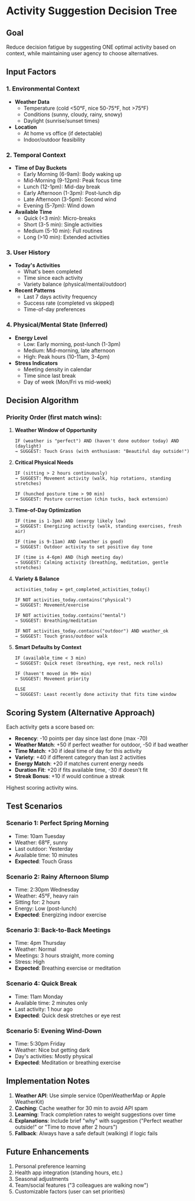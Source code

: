 # Activity Suggestion Decision Tree

## Goal
Reduce decision fatigue by suggesting ONE optimal activity based on context, while maintaining user agency to choose alternatives.

## Input Factors

### 1. Environmental Context
- **Weather Data**
  - Temperature (cold <50°F, nice 50-75°F, hot >75°F)
  - Conditions (sunny, cloudy, rainy, snowy)
  - Daylight (sunrise/sunset times)
- **Location**
  - At home vs office (if detectable)
  - Indoor/outdoor feasibility

### 2. Temporal Context  
- **Time of Day Buckets**
  - Early Morning (6-9am): Body waking up
  - Mid-Morning (9-12pm): Peak focus time
  - Lunch (12-1pm): Mid-day break
  - Early Afternoon (1-3pm): Post-lunch dip
  - Late Afternoon (3-5pm): Second wind
  - Evening (5-7pm): Wind down
- **Available Time**
  - Quick (<3 min): Micro-breaks
  - Short (3-5 min): Single activities  
  - Medium (5-10 min): Full routines
  - Long (>10 min): Extended activities

### 3. User History
- **Today's Activities**
  - What's been completed
  - Time since each activity
  - Variety balance (physical/mental/outdoor)
- **Recent Patterns**
  - Last 7 days activity frequency
  - Success rate (completed vs skipped)
  - Time-of-day preferences

### 4. Physical/Mental State (Inferred)
- **Energy Level**
  - Low: Early morning, post-lunch (1-3pm)
  - Medium: Mid-morning, late afternoon
  - High: Peak hours (10-11am, 3-4pm)
- **Stress Indicators**
  - Meeting density in calendar
  - Time since last break
  - Day of week (Mon/Fri vs mid-week)

## Decision Algorithm

### Priority Order (first match wins):

1. **Weather Window of Opportunity**
   ```
   IF (weather is "perfect") AND (haven't done outdoor today) AND (daylight)
   → SUGGEST: Touch Grass (with enthusiasm: "Beautiful day outside!")
   ```

2. **Critical Physical Needs**
   ```
   IF (sitting > 2 hours continuously)
   → SUGGEST: Movement activity (walk, hip rotations, standing stretches)
   
   IF (hunched posture time > 90 min) 
   → SUGGEST: Posture correction (chin tucks, back extension)
   ```

3. **Time-of-Day Optimization**
   ```
   IF (time is 1-3pm) AND (energy likely low)
   → SUGGEST: Energizing activity (walk, standing exercises, fresh air)
   
   IF (time is 9-11am) AND (weather is good)
   → SUGGEST: Outdoor activity to set positive day tone
   
   IF (time is 4-6pm) AND (high meeting day)
   → SUGGEST: Calming activity (breathing, meditation, gentle stretches)
   ```

4. **Variety & Balance**
   ```
   activities_today = get_completed_activities_today()
   
   IF NOT activities_today.contains("physical")
   → SUGGEST: Movement/exercise
   
   IF NOT activities_today.contains("mental")
   → SUGGEST: Breathing/meditation
   
   IF NOT activities_today.contains("outdoor") AND weather_ok
   → SUGGEST: Touch grass/outdoor walk
   ```

5. **Smart Defaults by Context**
   ```
   IF (available_time < 3 min)
   → SUGGEST: Quick reset (breathing, eye rest, neck rolls)
   
   IF (haven't moved in 90+ min)
   → SUGGEST: Movement priority
   
   ELSE
   → SUGGEST: Least recently done activity that fits time window
   ```

## Scoring System (Alternative Approach)

Each activity gets a score based on:
- **Recency**: -10 points per day since last done (max -70)
- **Weather Match**: +50 if perfect weather for outdoor, -50 if bad weather
- **Time Match**: +30 if ideal time of day for this activity
- **Variety**: +40 if different category than last 2 activities  
- **Energy Match**: +20 if matches current energy needs
- **Duration Fit**: +20 if fits available time, -30 if doesn't fit
- **Streak Bonus**: +10 if would continue a streak

Highest scoring activity wins.

## Test Scenarios

### Scenario 1: Perfect Spring Morning
- Time: 10am Tuesday
- Weather: 68°F, sunny
- Last outdoor: Yesterday
- Available time: 10 minutes
- **Expected**: Touch Grass

### Scenario 2: Rainy Afternoon Slump  
- Time: 2:30pm Wednesday
- Weather: 45°F, heavy rain
- Sitting for: 2 hours
- Energy: Low (post-lunch)
- **Expected**: Energizing indoor exercise

### Scenario 3: Back-to-Back Meetings
- Time: 4pm Thursday  
- Weather: Normal
- Meetings: 3 hours straight, more coming
- Stress: High
- **Expected**: Breathing exercise or meditation

### Scenario 4: Quick Break
- Time: 11am Monday
- Available time: 2 minutes only
- Last activity: 1 hour ago
- **Expected**: Quick desk stretches or eye rest

### Scenario 5: Evening Wind-Down
- Time: 5:30pm Friday
- Weather: Nice but getting dark
- Day's activities: Mostly physical
- **Expected**: Meditation or breathing exercise

## Implementation Notes

1. **Weather API**: Use simple service (OpenWeatherMap or Apple WeatherKit)
2. **Caching**: Cache weather for 30 min to avoid API spam
3. **Learning**: Track completion rates to weight suggestions over time
4. **Explanations**: Include brief "why" with suggestion ("Perfect weather outside!" or "Time to move after 2 hours")
5. **Fallback**: Always have a safe default (walking) if logic fails

## Future Enhancements

1. Personal preference learning
2. Health app integration (standing hours, etc.)
3. Seasonal adjustments
4. Team/social features ("3 colleagues are walking now")
5. Customizable factors (user can set priorities)